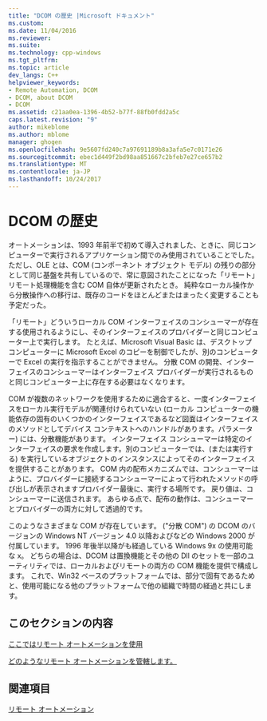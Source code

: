 ```yaml
---
title: "DCOM の歴史 |Microsoft ドキュメント"
ms.custom: 
ms.date: 11/04/2016
ms.reviewer: 
ms.suite: 
ms.technology: cpp-windows
ms.tgt_pltfrm: 
ms.topic: article
dev_langs: C++
helpviewer_keywords:
- Remote Automation, DCOM
- DCOM, about DCOM
- DCOM
ms.assetid: c21aa0ea-1396-4b52-b77f-88fb0fdd2a5c
caps.latest.revision: "9"
author: mikeblome
ms.author: mblome
manager: ghogen
ms.openlocfilehash: 9e5607fd240c7a97691189b8a3afa5e7c0171e26
ms.sourcegitcommit: ebec1d449f2bd98aa851667c2bfeb7e27ce657b2
ms.translationtype: MT
ms.contentlocale: ja-JP
ms.lasthandoff: 10/24/2017
---
```

# <a name="history-of-dcom"></a>DCOM の歴史
オートメーションは、1993 年前半で初めて導入されました、ときに、同じコンピューターで実行されるアプリケーション間でのみ使用されていることでした。 ただし、OLE とは、COM (コンポーネント オブジェクト モデル) の残りの部分として同じ基盤を共有しているので、常に意図されたことになった「リモート」リモート処理機能を含む COM 自体が更新されたとき。 純粋なローカル操作から分散操作への移行は、既存のコードをほとんどまたはまったく変更することも予定だった。  
  
 「リモート」どういうローカル COM インターフェイスのコンシューマーが存在する使用されるようにし、そのインターフェイスのプロバイダーと同じコンピューター上で実行します。 たとえば、Microsoft Visual Basic は、デスクトップ コンピューターに Microsoft Excel のコピーを制御でしたが、別のコンピューターで Excel の実行を指示することができません。 分散 COM の開発、インターフェイスのコンシューマーはインターフェイス プロバイダーが実行されるものと同じコンピューター上に存在する必要はなくなります。  
  
 COM が複数のネットワークを使用するために適合すると、一度インターフェイスをローカル実行モデルが関連付けられていない (ローカル コンピューターの機能依存の固有のいくつかのインターフェイスであるなど図面はインターフェイスのメソッドとしてデバイス コンテキストへのハンドルがあります。パラメーター) には、分散機能があります。 インターフェイス コンシューマーは特定のインターフェイスの要求を作成します。別のコンピューターでは、(または実行する) を実行しているオブジェクトのインスタンスによってそのインターフェイスを提供することがあります。 COM 内の配布メカニズムでは、コンシューマーはように、プロバイダーに接続するコンシューマーによって行われたメソッドの呼び出しが表示されますプロバイダー最後に、実行する場所です。 戻り値は、コンシューマーに送信されます。 あらゆる点で、配布の動作は、コンシューマーとプロバイダーの両方に対して透過的です。  
  
 このようなさまざまな COM が存在しています。 ("分散 COM") の DCOM のバージョンの Windows NT バージョン 4.0 以降およびなどの Windows 2000 が付属しています。 1996 年後半以降がも経過している Windows 9x の使用可能な x。 どちらの場合は、DCOM は置換機能とその他の Dll のセットを一部のユーティリティでは、ローカルおよびリモートの両方の COM 機能を提供で構成します。 これで、Win32 ベースのプラットフォームでは、部分で固有であるためと、使用可能になる他のプラットフォームで他の組織で時間の経過と共にします。  
  
## <a name="in-this-section"></a>このセクションの内容  
 [ここではリモート オートメーションを使用](where-does-remote-automation-fit-in-q.md)  
  
 [どのようなリモート オートメーションを管轄します。](what-does-remote-automation-provide-q.md)  
  
## <a name="see-also"></a>関連項目  
 [リモート オートメーション](../mfc/remote-automation.md)
